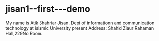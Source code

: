 # jisan1--first---demo
My name is Atik Shahriar Jisan. Dept of  informationn and communication technology at islamic University
present Address: Shahid Ziaur Rahaman Hall,229No Room.
